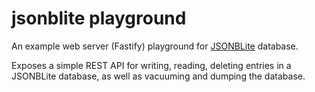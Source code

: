 # jsonblite playground

An example web server (Fastify) playground for [JSONBLite](https://github.com/mkaski/jsonblite) database.

Exposes a simple REST API for writing, reading, deleting entries in a JSONBLite database, as well as vacuuming and dumping the database.
